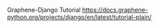 Graphene-Django Tutorial
https://docs.graphene-python.org/projects/django/en/latest/tutorial-plain/
